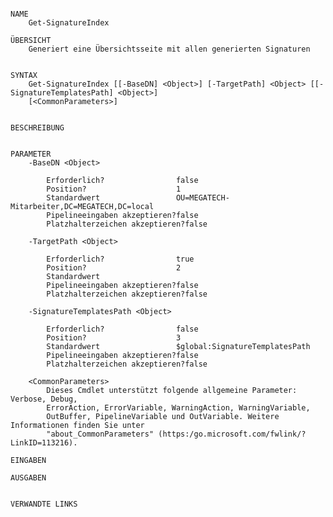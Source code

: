 ﻿```

NAME
    Get-SignatureIndex
    
ÜBERSICHT
    Generiert eine Übersichtsseite mit allen generierten Signaturen
    
    
SYNTAX
    Get-SignatureIndex [[-BaseDN] <Object>] [-TargetPath] <Object> [[-SignatureTemplatesPath] <Object>] 
    [<CommonParameters>]
    
    
BESCHREIBUNG
    

PARAMETER
    -BaseDN <Object>
        
        Erforderlich?                false
        Position?                    1
        Standardwert                 OU=MEGATECH-Mitarbeiter,DC=MEGATECH,DC=local
        Pipelineeingaben akzeptieren?false
        Platzhalterzeichen akzeptieren?false
        
    -TargetPath <Object>
        
        Erforderlich?                true
        Position?                    2
        Standardwert                 
        Pipelineeingaben akzeptieren?false
        Platzhalterzeichen akzeptieren?false
        
    -SignatureTemplatesPath <Object>
        
        Erforderlich?                false
        Position?                    3
        Standardwert                 $global:SignatureTemplatesPath
        Pipelineeingaben akzeptieren?false
        Platzhalterzeichen akzeptieren?false
        
    <CommonParameters>
        Dieses Cmdlet unterstützt folgende allgemeine Parameter: Verbose, Debug,
        ErrorAction, ErrorVariable, WarningAction, WarningVariable,
        OutBuffer, PipelineVariable und OutVariable. Weitere Informationen finden Sie unter 
        "about_CommonParameters" (https:/go.microsoft.com/fwlink/?LinkID=113216). 
    
EINGABEN
    
AUSGABEN
    
    
VERWANDTE LINKS



```

